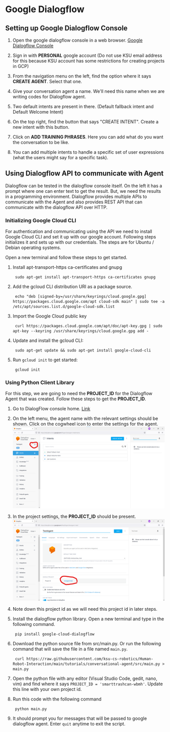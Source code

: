 # Google Dialogflow

## Setting up Google Dialogflow Console

1. Open the google dialogflow console in a web browser. [Google Dialogflow Console](https://dialogflow.cloud.google.com/)

2. Sign in with __PERSONAL__ google account (Do not use KSU email address for this because KSU account has some restrictions for creating projects in GCP)

3. From the navigation menu on the left, find the option where it says __CREATE AGENT__. Select that one.

4. Give your conversation agent a name. We'll need this name when we are writing codes for Dialogflow agent.

5. Two default intents are present in there. (Default fallback intent and Default Welcome Intent)

6. On the top right, find the button that says "CREATE INTENT". Create a new intent with this button.

7. Click on __ADD TRAINING PHRASES__. Here you can add what do you want the conversation to be like.

8. You can add multiple intents to handle a specific set of user expressions (what the users might say for a specific task). 

## Using Dialogflow API to communicate with Agent

Dialogflow can be tested in the dialogflow console itself. On the left it has a prompt where one can enter text to get the result. But, we need the results in a programming environment. Dialogflow provides multiple APIs to communicate with the Agent and also provides REST API that can communicate with the dialogflow API over HTTP. 

### Initializing Google Cloud CLI

For authentication and communicating using the API we need to install Google Cloud CLI and set it up with our google account. Following steps initializes it and sets up with our credentials. The steps are for Ubuntu / Debian operating systems. 

Open a new terminal and follow these steps to get started.

1. Install apt-transport-https ca-certificates and gnupg


        sudo apt-get install apt-transport-https ca-certificates gnupg

2. Add the gcloud CLI distribution URI as a package source.

        echo "deb [signed-by=/usr/share/keyrings/cloud.google.gpg] https://packages.cloud.google.com/apt cloud-sdk main" | sudo tee -a /etc/apt/sources.list.d/google-cloud-sdk.list

3. Import the Google Cloud public key
        
        curl https://packages.cloud.google.com/apt/doc/apt-key.gpg | sudo apt-key --keyring /usr/share/keyrings/cloud.google.gpg add -

4. Update and install the gcloud CLI: 

        sudo apt-get update && sudo apt-get install google-cloud-cli

5. Run `gcloud init` to get started:

        gcloud init

### Using Python Client Library

For this step, we are going to need the __PROJECT_ID__ for the Dialogflow Agent that was created. Follow these steps to get the __PROJECT_ID__.

1. Go to DialogFlow console home. [Link](https://dialogflow.cloud.google.com/)

2. On the left menu, the agent name with the relevant settings should be shown. Click on the cogwheel icon to enter the settings for the agent.
![Agent Settings](resources/Instructions_Settings.png)
3. In the project settings, the __PROJECT_ID__ should be present.
![Agent Settings](resources/Instructions_ProjectID.png)

4. Note down this project id as we will need this project id in later steps.

5. Install the dialogflow python library. Open a new terminal and type in the following command.

        pip install google-cloud-dialogflow

6. Download the python source file from src/main.py. Or run the following command that will save the file in a file named `main.py`.

        curl https://raw.githubusercontent.com/ksu-cs-robotics/Human-Robot-Interaction/main/tutorials/conversational-agent/src/main.py > main.py

7. Open the python file with any editor (Visual Studio Code, gedit, nano, vim) and find where it says `PROJECT_ID = 'smarttrashcan-wbmh'`. Update this line with your own project id.

8. Run this code with the following command 

        python main.py

9. It should prompt you for messages that will be passed to google dialogflow agent. Enter `quit` anytime to exit the script.




    
